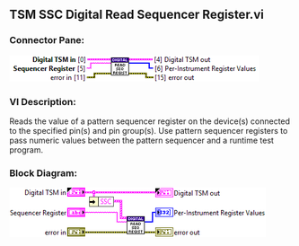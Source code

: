 ## **TSM SSC Digital Read Sequencer Register.vi**
### Connector Pane:
![alt text](/docs/images/Instrument%20Control/Digital/Sequencer%20Flags%20and%20Registers/TSM%20SSC%20Digital%20Read%20Sequencer%20Register.vic.png "TSM SSC Digital Read Sequencer Register.vi connector pane")

### VI Description:
Reads the value of a pattern sequencer register on the device(s) connected to the specified pin(s) and pin group(s). Use pattern sequencer registers to pass numeric values between the pattern sequencer and a runtime test program.

### Block Diagram:
![alt text](/docs/images/Instrument%20Control/Digital/Sequencer%20Flags%20and%20Registers/TSM%20SSC%20Digital%20Read%20Sequencer%20Register.vid.png "TSM SSC Digital Read Sequencer Register.vi block diagram")
